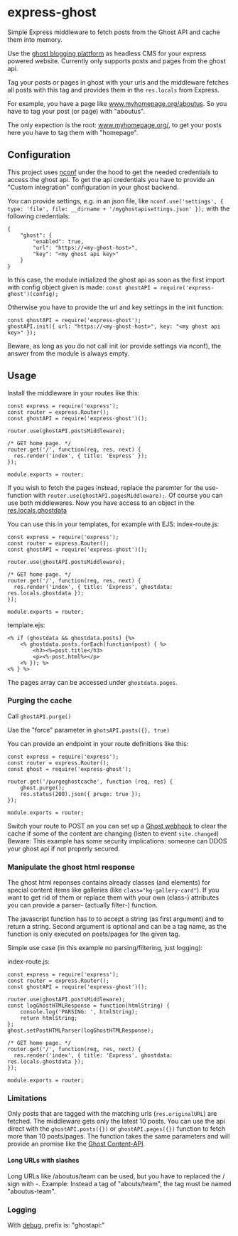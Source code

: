 # express-ghost
Simple Express middleware to fetch posts from the Ghost API and cache them into memory.

Use the [ghost blogging plattform](https://ghost.org/) as headless CMS for your express 
powered website.
Currently only supports posts and pages from the ghost api. 

Tag your posts or pages in ghost with your urls and the middleware fetches all posts 
with this tag and provides them in the `res.locals` from Express.

For example, you have a page like www.myhomepage.org/aboutus.
So you have to tag your post (or page) with "aboutus". 

The only expection is the root: www.myhomepage.org/, to get your posts here you have to
tag them with "homepage".

## Configuration

This project uses [nconf](https://www.npmjs.com/package/nconf) under the hood to
get the needed credentials to access the ghost api.
To get the api credentials you have to provide an "Custom integration" configuration
in your ghost backend.

You can provide settings, e.g. in an json file, like 
```nconf.use('settings', { type: 'file', file: __dirname + '/myghostapisettings.json' });```
with the following credentials:

```
{
    "ghost": {
        "enabled": true,
        "url": "https://<my-ghost-host>",
        "key": "<my ghost api key>"
    }
}
```

In this case, the module initialized the ghost api as soon as the first import 
with config object given is made:
`const ghostAPI = require('express-ghost')(config);`

Otherwise you have to provide the url and key settings in the init function:
```
const ghostAPI = require('express-ghost');
ghostAPI.init({ url: "https://<my-ghost-host>", key: "<my ghost api key>" });
``` 

Beware, as long as you do not call init (or provide settings via nconf), 
the answer from the module is always empty.

## Usage

Install the middleware in your routes like this:
```
const express = require('express');
const router = express.Router();
const ghostAPI = require('express-ghost')();

router.use(ghostAPI.postsMiddleware);

/* GET home page. */
router.get('/', function(req, res, next) {
  res.render('index', { title: 'Express' });
});

module.exports = router;
```
If you wish to fetch the pages instead, replace the paremter for the use-function with `router.use(ghostAPI.pagesMiddleware);`.
Of course you can use both middlewares.
Now you have access to an object in the [res.locals.ghostdata](https://expressjs.com/en/4x/api.html#res.locals)

You can use this in your templates, for example with EJS:
index-route.js:
```
const express = require('express');
const router = express.Router();
const ghostAPI = require('express-ghost')();

router.use(ghostAPI.postsMiddleware);

/* GET home page. */
router.get('/', function(req, res, next) {
  res.render('index', { title: 'Express', ghostdata: res.locals.ghostdata });
});

module.exports = router;
```

template.ejs:
```
<% if (ghostdata && ghostdata.posts) {%>
    <% ghostdata.posts.forEach(function(post) { %>
        <h3><%=post.title</h3>
        <p><%-post.html%></p>
    <% }); %>
<% } %>
```
The pages array can be accessed under `ghostdata.pages`.

### Purging the cache

Call `ghostAPI.purge()`

Use the "force" parameter in `ghotsAPI.posts({}, true)`

You can provide an endpoint in your route definitions like this:

```
const express = require('express');
const router = express.Router();
const ghost = require('express-ghost');

router.get('/purgeghostcache', function (req, res) {
    ghost.purge();
    res.status(200).json({ pruge: true });
});

module.exports = router;
```

Switch your route to POST an you can set up a [Ghost webhook](https://docs.ghost.org/api/webhooks/) 
to clear the cache if some of the content are changing (listen to event `site.changed`)
Beware: This example has some security implications: someone can DDOS your ghost api if
not properly secured.

### Manipulate the ghost html response

The ghost html reponses contains already classes (and elements) for special content items like galleries
(like `class="kg-gallery-card"`). If you want to get rid of them or replace them with your own (class-) attributes you
can provide a parser- (actually filter-) function.

The javascript function has to to accept a string (as first argument) and to return a string.
Second argument is optional and can be a tag name, as the function is only executed on posts/pages for the given tag.

Simple use case (in this example no parsing/filtering, just logging):

index-route.js:
```
const express = require('express');
const router = express.Router();
const ghostAPI = require('express-ghost')();

router.use(ghostAPI.postsMiddleware);
const logGhostHTMLResponse = function(htmlString) {
    console.log('PARSING: ', htmlString);
    return htmlString;
};
ghost.setPostHTMLParser(logGhostHTMLResponse);

/* GET home page. */
router.get('/', function(req, res, next) {
  res.render('index', { title: 'Express', ghostdata: res.locals.ghostdata });
});

module.exports = router;
```

### Limitations

Only posts that are tagged with the matching urls (`res.originalURL`) are fetched.
The middleware gets only the latest 10 posts.
You can use the api direct with the `ghostAPI.posts({})` or `ghostAPI.pages({})` 
function to fetch more than 10 posts/pages. The function takes the same parameters
and will provide an promise like the [Ghost Content-API](https://docs.ghost.org/api/javascript/content/).

#### Long URLs with slashes

Long URLs like /aboutus/team can be used, but you have to replaced the / sign with -.
Example: Instead a tag of "abouts/team", the tag must be named "aboutus-team".

### Logging

With [debug](https://www.npmjs.com/package/debug), prefix is: "ghostapi:"
 